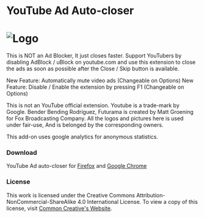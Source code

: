 YouTube Ad Auto-closer
=====
![Logo](https://addons.mozilla.org/user-media/previews/thumbs/192/192740.jpg?modified=1622132899)
====
This is NOT an Ad Blocker, It just closes faster.
Support YouTubers by disabling AdBlock / uBlock on youtube.com and use this extension to close the ads as soon as possible after the Close / Skip button is available.

New Feature: Automatically mute video ads (Changeable on Options)
New Feature: Disable / Enable the extension by pressing F1 (Changeable on Options)

This is not an YouTube official extension.
Youtube is a trade-mark by Google.
Bender Bending Rodríguez, Futurama is created by Matt Groening for Fox Broadcasting Company.
All the logos and pictures here is used under fair-use, And is belonged by the corresponding owners.

This add-on uses google analytics for anonymous statistics.

### Download
YouTube Ad auto-closer for [Firefox][Firefox] and [Google Chrome][GoogleChrome]

### License

This work is licensed under the Creative Commons Attribution-NonCommercial-ShareAlike 4.0 International License.
To view a copy of this license, visit [Common Creative's Website][License].

[GoogleChrome]: <https://chrome.google.com/webstore/detail/youtube-ad-auto-closer/janhkcfgfnafdebdmlbnhopmnoiepmpc>
[Firefox]: <https://addons.mozilla.org/en-US/firefox/addon/youtube-ads-auto-closer/>
[License]: <https://creativecommons.org/licenses/by-nc-sa/4.0/>
